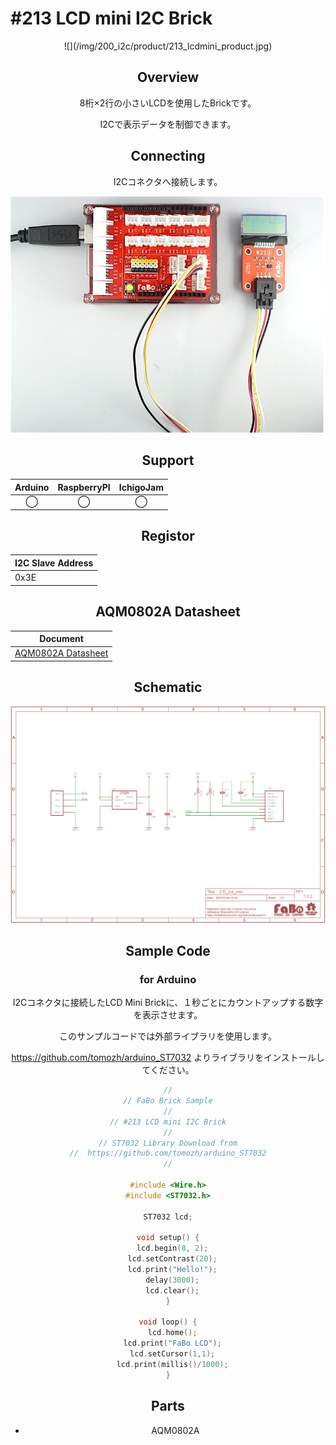 # #213 LCD mini I2C Brick

<center>![](/img/200_i2c/product/213_lcdmini_product.jpg)
<!--COLORME-->

## Overview
8桁×2行の小さいLCDを使用したBrickです。

I2Cで表示データを制御できます。

## Connecting
I2Cコネクタへ接続します。

![](/img/200_i2c/connect/213_lcdmini_connect.jpg)

## Support
|Arduino|RaspberryPI|IchigoJam|
|:--:|:--:|:--:|
|◯|◯|◯|

## Registor
| I2C Slave Address |
|:-- |
| 0x3E |

## AQM0802A Datasheet
| Document |
| -- |
| [AQM0802A Datasheet](http://akizukidenshi.com/catalog/g/gP-06669/) |

## Schematic
![](/img/200_i2c/schematic/213_lcdmini_schematic.png)

## Sample Code
### for Arduino
I2Cコネクタに接続したLCD Mini Brickに、１秒ごとにカウントアップする数字を表示させます。

このサンプルコードでは外部ライブラリを使用します。

https://github.com/tomozh/arduino_ST7032
よりライブラリをインストールしてください。

```c
//
// FaBo Brick Sample
//
// #213 LCD mini I2C Brick
//
// ST7032 Library Download from
//  https://github.com/tomozh/arduino_ST7032
//

#include <Wire.h>
#include <ST7032.h>

ST7032 lcd;

void setup() {
  lcd.begin(8, 2);
  lcd.setContrast(20);
  lcd.print("Hello!");
  delay(3000);
  lcd.clear();
}

void loop() {
  lcd.home();
  lcd.print("FaBo LCD");
  lcd.setCursor(1,1);
  lcd.print(millis()/1000);
}
```

## Parts
- AQM0802A
